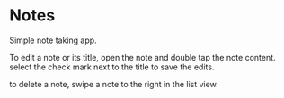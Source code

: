 # Notes

Simple note taking app.  

To edit a note or its title, open the note and double tap the note content.  select the check mark next to the title to save the edits.  

to delete a note, swipe a note to the right in the list view.  
